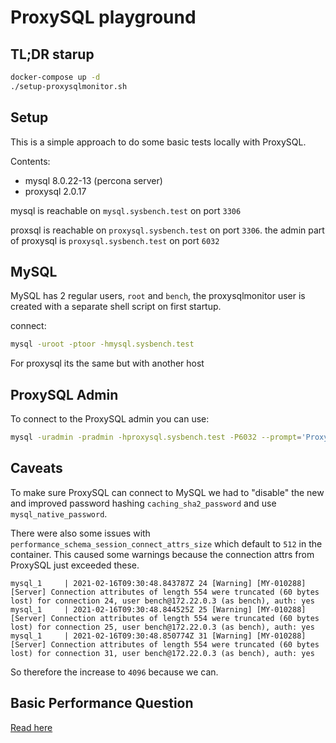 ProxySQL playground
===================

## TL;DR starup

```sh
docker-compose up -d
./setup-proxysqlmonitor.sh
```

## Setup

This is a simple approach to do some basic tests locally with ProxySQL.

Contents:
- mysql 8.0.22-13 (percona server)
- proxysql 2.0.17

mysql is reachable on `mysql.sysbench.test` on port `3306`

proxsql is reachable on `proxysql.sysbench.test` on port `3306`.
the admin part of proxysql is `proxysql.sysbench.test` on port `6032`

## MySQL

MySQL has 2 regular users, `root` and `bench`, the proxysqlmonitor user is
created with a separate shell script on first startup.

connect:

```sh
mysql -uroot -ptoor -hmysql.sysbench.test
```

For proxysql its the same but with another host

## ProxySQL Admin

To connect to the ProxySQL admin you can use:

```sh
mysql -uradmin -pradmin -hproxysql.sysbench.test -P6032 --prompt='ProxyAdmin> '
```

## Caveats

To make sure ProxySQL can connect to MySQL we had to "disable" the new and
improved password hashing `caching_sha2_password` and use
`mysql_native_password`.

There were also some issues with
`performance_schema_session_connect_attrs_size` which default to `512` in the
container. This caused some warnings because the connection attrs from ProxySQL
just exceeded these.

```
mysql_1     | 2021-02-16T09:30:48.843787Z 24 [Warning] [MY-010288] [Server] Connection attributes of length 554 were truncated (60 bytes lost) for connection 24, user bench@172.22.0.3 (as bench), auth: yes
mysql_1     | 2021-02-16T09:30:48.844525Z 25 [Warning] [MY-010288] [Server] Connection attributes of length 554 were truncated (60 bytes lost) for connection 25, user bench@172.22.0.3 (as bench), auth: yes
mysql_1     | 2021-02-16T09:30:48.850774Z 31 [Warning] [MY-010288] [Server] Connection attributes of length 554 were truncated (60 bytes lost) for connection 31, user bench@172.22.0.3 (as bench), auth: yes
```

So therefore the increase to `4096` because we can.

## Basic Performance Question

[Read here](https://blog.herecura.eu/blog/2021-02-18-proxying-mysql-setting-things-up/)

